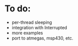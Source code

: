To do:
======
- per-thread sleeping
- integration with Interrupted
- more examples
- port to atmegas, msp430, etc.
